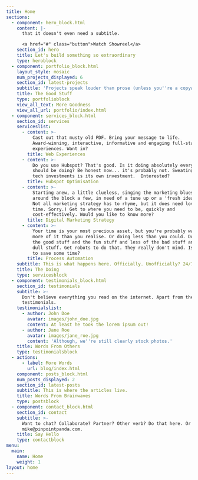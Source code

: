 ```yaml
---
title: Home
sections:
  - component: hero_block.html
    content: |-
      that it doesn't even need a subtitle.

      <a href="#" class="button">Watch Showreel</a>
    section_id: hero
    title: Let's build something so extraordinary
    type: heroblock
  - component: portfolio_block.html
    layout_style: mosaic
    num_projects_displayed: 6
    section_id: latest-projects
    subtitle: 'Projects speak louder than prose (unless you''re a copywriter, obviously).'
    title: The Good Stuff
    type: portfolioblock
    view_all_text: More Goodness
    view_all_url: portfolio/index.html
  - component: services_block.html
    section_id: services
    serviceslist:
      - content: >-
          Cast out that musty old PDF. Bring your message to life.
          Award-winning, interactive, informative and engaging full-stack web
          experiences. Want in?
        title: Web Experiences
      - content: >-
          Do you use Hubspot? That's good. Is it doing absolutely everything it
          should be doing? Be honest now... it's probably not. Sweating your big
          tech investments is its own investment.  Interested?
        title: Hubspot Optimisation
      - content: >-
          Starting anew, a little clueless, singing the marketing blues? Or been
          around the block a few, in need of a tune up or a 'fresh ideas' brew?
          Not all marketing strategy has to rhyme, but it does need love (and
          time. Sorry.) Get to where you need to be, quickly and
          cost-effectively. Would you like to know more?
        title: Digital Marketing Strategy
      - content: >-
          Your time is your most precious asset, but you're probably wasting
          more of it than you realise. Or doing less than you could. Do more of
          the good stuff and the fun stuff and less of the bad stuff and the
          dull stuff. Get robots to do that. They really don't mind. Is it time
          to save some time?
        title: Process Automation
    subtitle: This is what happens here. Officially. Unofficially? 24/7 Slack GIFs.
    title: The Doing
    type: servicesblock
  - component: testimonials_block.html
    section_id: testimonials
    subtitle: >-
      Don't believe everything you read on the internet. Apart from these
      testimonials. 
    testimonialslist:
      - author: John Doe
        avatar: images/john_doe.jpg
        content: At least he took the lorem ipsum out!
      - author: Jane Roe
        avatar: images/jane_roe.jpg
        content: 'Although, we''re still clearly stock photos.'
    title: Words From Others
    type: testimonialsblock
  - actions:
      - label: More Words
        url: blog/index.html
    component: posts_block.html
    num_posts_displayed: 2
    section_id: latest-posts
    subtitle: This is where the articles live.
    title: Words From Brainwaves
    type: postsblock
  - component: contact_block.html
    section_id: contact
    subtitle: >-
      Want to chat? Collaborate? Partner? Other verb? Do that here. Or email
      mike@pinpointpanda.com.
    title: Say Hello
    type: contactblock
menu:
  main:
    name: Home
    weight: 1
layout: home
---
```


